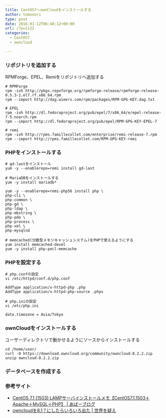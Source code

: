 ```yaml
---
title: CentOS7へownCloudをインストールする
author: tomonori
type: post
date: 2016-01-12T06:48:12+00:00
url: /?p=1122
categories:
  - CentOS7
  - owncloud

---
```

### リポジトリを追加する

RPMForge、EPEL、Remiをリポジトリへ追加する

```:bash
# RPMForge
rpm -ivh http://pkgs.repoforge.org/rpmforge-release/rpmforge-release-0.5.3-1.el7.rf.x86_64.rpm
rpm --import http://dag.wieers.com/rpm/packages/RPM-GPG-KEY.dag.txt
 
# EPEL
rpm -ivh http://dl.fedoraproject.org/pub/epel/7/x86_64/e/epel-release-7-5.noarch.rpm
rpm --import http://dl.fedoraproject.org/pub/epel/RPM-GPG-KEY-EPEL-7
 
# remi
rpm -ivh http://rpms.famillecollet.com/enterprise/remi-release-7.rpm
rpm --import http://rpms.famillecollet.com/RPM-GPG-KEY-remi
```

### PHPをインストールする

```:bash
# gd-lastをインストール
yum -y --enablerepo=remi install gd-last

# MariaDBをインストールする
yum -y install mariadb*

yum -y --enablerepo=remi-php56 install php \
php-cli \
php-common \
php-gd \
php-ldap \
php-mbstring \
php-pdo \
php-process \
php-xml \
php-mysqlnd

# memcached(分散型メモリキャッシュシステム)をPHPで使えるようにする
yum install memcached-devel
yum -y install php-pecl-memcache
```

### PHPを設定する

```:bash
# php.confの設定
vi /etc/httpd/conf.d/php.conf

AddType application/x-httpd-php .php
AddType application/x-httpd-php-source .phps

# php.iniの設定
vi /etc/php.ini

date.timezone = Asia/Tokyo
```

### ownCloudをインストールする

ユーザーディレクトリで動かせるようにソースからインストールする

```:bash
cd /home/user/
curl -O https://download.owncloud.org/community/owncloud-8.2.2.zip
unzip owncloud-8.2.2.zip
```

### データベースを作成する

### 参考サイト

  * [CentOS 7.1 (1503) LAMPサーバインストールメモ【CentOS7.1.1503＋Apache＋MySQL＋PHP】 | あぱーブログ](https://blog.apar.jp/linux/2262/)
  * [owncloudを8.1？にしたらいろいろ出た | 世界を疑え](http://astail.net/?p=906)